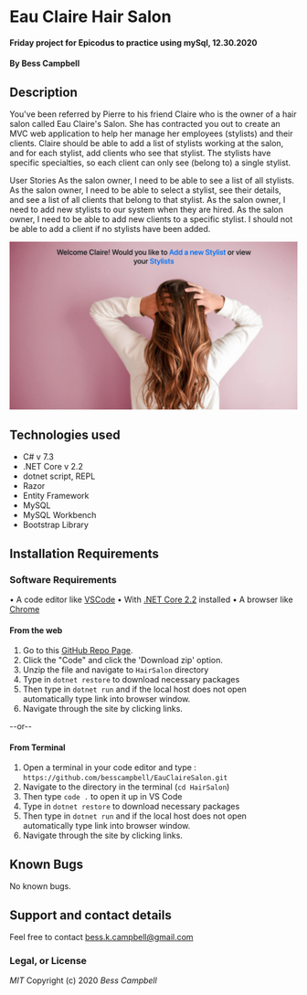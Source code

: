 # Eau Claire Hair Salon

#### Friday project for Epicodus to practice using mySql, 12.30.2020

#### By Bess Campbell

## Description

  You've been referred by Pierre to his friend Claire who is the owner of a hair salon called Eau Claire's Salon. She has contracted you out to create an MVC web application to help her manage her employees (stylists) and their clients. Claire should be able to add a list of stylists working at the salon, and for each stylist, add clients who see that stylist. The stylists have specific specialties, so each client can only see (belong to) a single stylist.

  User Stories
  As the salon owner, I need to be able to see a list of all stylists.
  As the salon owner, I need to be able to select a stylist, see their details, and see a list of all clients that belong to that stylist.
  As the salon owner, I need to add new stylists to our system when they are hired.
  As the salon owner, I need to be able to add new clients to a specific stylist. I should not be able to add a client if no stylists have been added.

![Splash Page](./wwwroot/img/hairsalonsplash.png)

## Technologies used

- C# v 7.3
- .NET Core v 2.2
- dotnet script, REPL
- Razor
- Entity Framework
- MySQL
- MySQL Workbench
- Bootstrap Library

## Installation Requirements

### Software Requirements
• A code editor like [VSCode](https://code.visualstudio.com/download)
• With [.NET Core 2.2](https://dotnet.microsoft.com/download/dotnet-core/thank-you/sdk-2.2.106-macos-x64-installer) installed
• A browser like [Chrome](https://www.google.com/chrome/)

#### From the web
1. Go to this [GitHub Repo Page](https://github.com/besscampbell/EauClaireSalon.git).
2. Click the "Code" and click the 'Download zip' option.
3. Unzip the file and navigate to `HairSalon` directory
4. Type in `dotnet restore` to download necessary packages
5. Then type in `dotnet run` and if the local host does not open automatically type link into browser window.
6. Navigate through the site by clicking links.

--or--

#### From Terminal

1. Open a terminal in your code editor and type 
: `https://github.com/besscampbell/EauClaireSalon.git`
2. Navigate to the directory in the terminal (`cd HairSalon`)
3. Then type `code .` to open it up in VS Code
4. Type in `dotnet restore` to download necessary packages
5. Then type in `dotnet run` and if the local host does not open automatically type link into browser window.
6. Navigate through the site by clicking links.


## Known Bugs

No known bugs.

## Support and contact details

Feel free to contact <bess.k.campbell@gmail.com>


### Legal, or License

_MIT_ Copyright (c) 2020 *_Bess Campbell_*